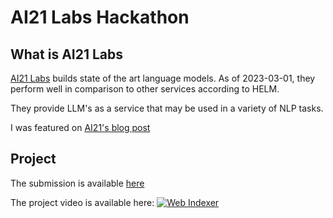 # AI21 Labs Hackathon

## <span> What is AI21 Labs </span>
[AI21 Labs](https://www.ai21.com/about) builds state of the art language models. As of 2023-03-01, they perform well in comparison to other services according to HELM. 

They provide LLM's as a service that may be used in a variety of NLP tasks. 

I was featured on [AI21's blog post](https://www.ai21.com/blog/first-hackathon-winning-projects)

## <span> Project </span>
The submission is available [here](https://lablab.ai/event/ai21-labs-hackathon/olympia/webindexer)

The project video is available here:
[![Web Indexer](https://img.youtube.com/vi/2jnez00lH84/0.jpg)](https://www.youtube.com/watch?v=2jnez00lH84 "WebIndexer")

